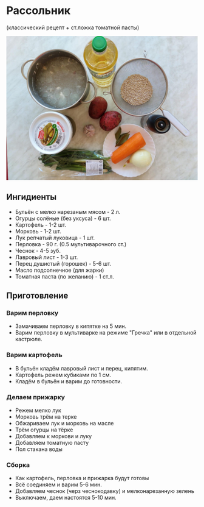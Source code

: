 # Рассольник

(классический рецепт + ст.ложка томатной пасты)

![Картинка](lookme.jpg)

## Ингидиенты

* Бульён с мелко нарезаным мясом - 2 л.
* Огурцы солёные (без уксуса) - 6 шт.
* Картофель - 1-2 шт.
* Морковь - 1-2 шт.
* Лук репчатый луковица - 1 шт.
* Перловка - 90 г. (0.5 мультиварочного ст.)
* Чеснок - 4-5 зуб.
* Лавровый лист - 1-3 шт.
* Перец душистый (горошек) - 5-6 шт.
* Масло подсолнечное (для жарки)
* Томатная паста (по желанию) - 1 ст.л.

## Приготовление

### Варим перловку

* Замачиваем перловку в кипятке на 5 мин.
* Варим перловку в мультиварке на режиме "Гречка" или в отдельной кастрюле.

### Варим картофель

* В бульён кладём лавровый лист и перец, кипятим.
* Картофель режем кубиками по 1 см.
* Кладём в бульён и варим до готовности.

### Делаем прижарку

* Режем мелко лук
* Морковь трём на терке
* Обжариваем лук и морковь на масле
* Трём огурцы на тёрке
* Добавляем к моркови и луку
* Добавляем томатную пасту
* Пол стакана воды

### Сборка

* Как картофель, перловка  и прижарка будут готовы
* Всё соединяем и варим 5-6 мин.
* Добавляем чеснок (черз чеснокодавку) и мелконарезанную зелень
* Выключаем, даем настоятся 5-10 мин.

